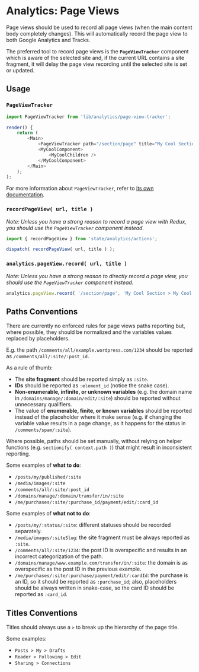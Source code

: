 Analytics: Page Views
=====================

Page views should be used to record all page views (when the main content body completely changes). This will automatically record the page view to both Google Analytics and Tracks.

The preferred tool to record page views is the **`PageViewTracker`** component which is aware of the selected site and, if the current URL contains a site fragment, it will delay the page view recording until the selected site is set or updated.

## Usage

### `PageViewTracker`

```js
import PageViewTracker from 'lib/analytics/page-view-tracker';

render() {
	return (
		<Main>
			<PageViewTracker path="/section/page" title="My Cool Section > My Cool Page" />
			<MyCoolComponent>
				<MyCoolChildren />
			</MyCoolComponent>
		</Main>
	);
);
```

For more information about `PageViewTracker`, refer to [its own documentation](https://github.com/Automattic/wp-calypso/tree/master/client/lib/analytics/page-view-tracker).

### `recordPageView( url, title )`

_Note: Unless you have a strong reason to record a page view with Redux, you should use the `PageViewTracker` component instead._

```js
import { recordPageView } from 'state/analytics/actions';

dispatch( recordPageView( url, title ) );
```

### `analytics.pageView.record( url, title )`

_Note: Unless you have a strong reason to directly record a page view, you should use the `PageViewTracker` component instead._

```js
analytics.pageView.record( '/section/page', 'My Cool Section > My Cool Page' );
```

## Paths Conventions

There are currently no enforced rules for page views paths reporting but, where possible, they should be normalized and the variables values replaced by placeholders.

E.g. the path `/comments/all/example.wordpress.com/1234` should be reported as `/comments/all/:site/:post_id`.

As a rule of thumb:

- The **site fragment** should be reported simply as `:site`.
- **IDs** should be reported as `:element_id` (notice the snake case).
- **Non-enumerable, infinite, or unknown variables** (e.g. the domain name in `/domains/manage/:domain/edit/:site`) should be reported without unnecessary qualifiers.
- The value of **enumerable, finite, or known variables** should be reported instead of the placeholder where it make sense (e.g. if changing the variable value results in a page change, as it happens for the status in `/comments/spam/:site`).

Where possible, paths should be set manually, without relying on helper functions (e.g. `sectionify( context.path )`) that might result in inconsistent reporting.

Some examples of **what to do**:

- `/posts/my/published/:site`
- `/media/images/:site`
- `/comments/all/:site/:post_id`
- `/domains/manage/:domain/transfer/in/:site`
- `/me/purchases/:site/:purchase_id/payment/edit/:card_id`

Some examples of **what not to do**:

- `/posts/my/:status/:site`: different statuses should be recorded separately.
- `/media/images/:siteSlug`: the site fragment must be always reported as `:site`.
- `/comments/all/:site/1234`: the post ID is overspecific and results in an incorrect categorization of the path.
- `/domains/manage/www.example.com/transfer/in/:site`: the domain is as overspecific as the post ID in the previous example.
- `/me/purchases/:site/:purchase/payment/edit/:cardId`: the purchase is an ID, so it should be reported as `:purchase_id`; also, placeholders should be always written in snake-case, so the card ID should be reported as `:card_id`.

## Titles Conventions

Titles should always use a `>` to break up the hierarchy of the page title.

Some examples:

- `Posts > My > Drafts`
- `Reader > Following > Edit`
- `Sharing > Connections`
